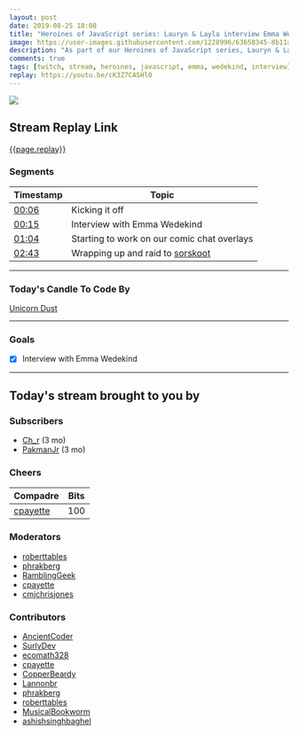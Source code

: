 ```yaml
---
layout: post
date: 2019-08-25 18:08
title: "Heroines of JavaScript series: Lauryn & Layla interview Emma Wedekind"
image: https://user-images.githubusercontent.com/1228996/63658345-8b11af00-c76f-11e9-8ea5-d7f9c72d7b14.png
description: "As part of our Heroines of JavaScript series, Lauryn & Layla interview Emma Wedekind."
comments: true
tags: [twitch, stream, heroines, javascript, emma, wedekind, interview]
replay: https://youtu.be/cK3Z7CASHl0
---
```


<img src="{{page.image}}"/>

## Stream Replay Link

[{{page.replay}}]({{page.replay}})

<!--more-->

### Segments

| Timestamp | Topic
| ---       | ---
| [00:06]({{page.replay}}?t=415.605)    | Kicking it off |
| [00:15]({{page.replay}}?t=900)        | Interview with Emma Wedekind                                      |
| [01:04]({{page.replay}}?t=3840)       | Starting to work on our comic chat overlays                       |
| [02:43]({{page.replay}}?t=9834.107)   | Wrapping up and raid to [sorskoot](https://twitch.tv/sorskoot)    |

---

### Today's Candle To Code By

[Unicorn Dust](https://amzn.to/320cEn1)

---

### Goals

- [x] Interview with Emma Wedekind

---

## Today's stream brought to you by

### Subscribers

- [Ch_r](https://twitch.tv/ch_r) (3 mo)
- [PakmanJr](https://twitch.tv/PakmanJr) (3 mo)

### Cheers

| Compadre            | Bits        |
| ---                 | ---         |
| [cpayette](https://twitch.tv/cpayette) | 100 |

### Moderators

- [roberttables](https://twitch.tv/roberttables)
- [phrakberg](https://twitch.tv/phrakberg)
- [RamblingGeek](https://twitch.tv/ramblinggeek)
- [cpayette](https://twitch.tv/cpayette)
- [cmjchrisjones](https://twitch.tv/cmjchrisjones)

### Contributors

- [AncientCoder](https://twitch.tv/ancientcoder)
- [SurlyDev](https://twitch.tv/surlydev)
- [ecomath328](https://twitch.tv/ecomath328)
- [cpayette](https://twitch.tv/cpayette)
- [CopperBeardy](https://twitch.tv/copperbeardy)
- [Lannonbr](https://twitch.tv/lannonbr)
- [phrakberg](https://twitch.tv/phrakberg)
- [roberttables](https://twitch.tv/roberttables)
- [MusicalBookworm](https://twitch.tv/musicalbookworm)
- [ashishsinghbaghel](https://twitch.tv/ashishsinghbaghel)
